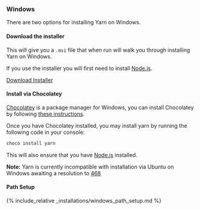 ### Windows

There are two options for installing Yarn on Windows.

#### Download the installer

This will give you a `.msi` file that when run will walk you through installing
Yarn on Windows.

If you use the installer you will first need to install
[Node.js](https://nodejs.org/).

<a class="btn btn-primary" href="/latest.msi">Download Installer</a>

#### Install via Chocolatey

[Chocolatey](https://chocolatey.org/) is a package manager for Windows, you can
install Chocolatey by following
[these instructions](https://chocolatey.org/install).

Once you have Chocolatey installed, you may install yarn by running the
following code in your console:

```sh
choco install yarn
```

This will also ensure that you have [Node.js](https://nodejs.org/) installed.

**Note:** Yarn is currently incompatible with installation via Ubuntu on Windows awaiting a resolution to 
<a href="https://github.com/Microsoft/BashOnWindows/issues/468">468</a>

#### Path Setup

{% include_relative _installations/windows_path_setup.md %}

